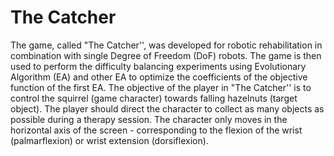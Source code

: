 # The Catcher

The game, called "The Catcher'', was developed for robotic rehabilitation in combination with single Degree of Freedom (DoF) robots. The game is then used to perform the difficulty balancing experiments using Evolutionary Algorithm (EA) and other EA to optimize the coefficients of the objective function of the first EA. The objective of the player in "The Catcher'' is to control the squirrel (game character) towards falling hazelnuts (target object). The player should direct the character to collect as many objects as possible during a therapy session. The character only moves in the horizontal axis of the screen - corresponding to the flexion of the wrist (palmarflexion) or wrist extension (dorsiflexion).
